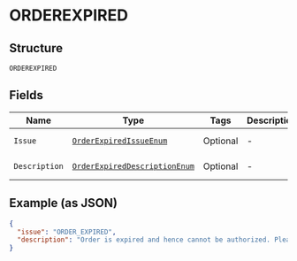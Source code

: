 
# ORDEREXPIRED

## Structure

`ORDEREXPIRED`

## Fields

| Name | Type | Tags | Description | Getter | Setter |
|  --- | --- | --- | --- | --- | --- |
| `Issue` | [`OrderExpiredIssueEnum`](../../doc/models/order-expired-issue-enum.md) | Optional | - | OrderExpiredIssueEnum getIssue() | setIssue(OrderExpiredIssueEnum issue) |
| `Description` | [`OrderExpiredDescriptionEnum`](../../doc/models/order-expired-description-enum.md) | Optional | - | OrderExpiredDescriptionEnum getDescription() | setDescription(OrderExpiredDescriptionEnum description) |

## Example (as JSON)

```json
{
  "issue": "ORDER_EXPIRED",
  "description": "Order is expired and hence cannot be authorized. Please contact Customer Support if you need to increase your order validity period."
}
```

